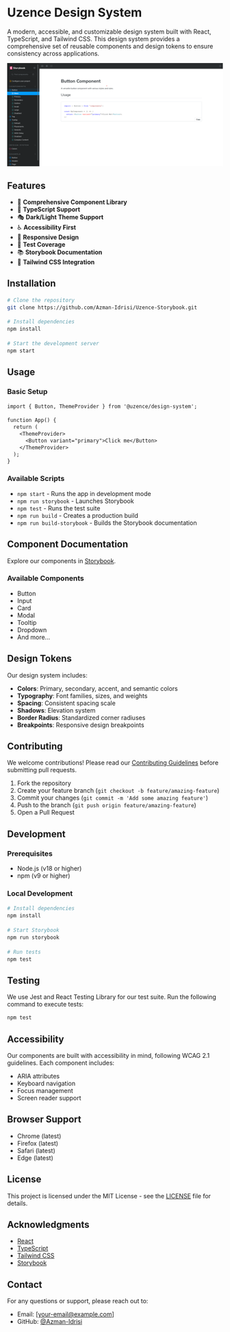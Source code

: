# Uzence Design System

A modern, accessible, and customizable design system built with React, TypeScript, and Tailwind CSS. This design system provides a comprehensive set of reusable components and design tokens to ensure consistency across applications.

![Design System Preview](public/assets/preview.png)

## Features

- 🎨 **Comprehensive Component Library**
- 🎯 **TypeScript Support**
- 🎭 **Dark/Light Theme Support**
- ♿ **Accessibility First**
- 📱 **Responsive Design**
- 🧪 **Test Coverage**
- 📚 **Storybook Documentation**
- 🎨 **Tailwind CSS Integration**

## Installation

```bash
# Clone the repository
git clone https://github.com/Azman-Idrisi/Uzence-Storybook.git

# Install dependencies
npm install

# Start the development server
npm start
```

## Usage

### Basic Setup

```tsx
import { Button, ThemeProvider } from '@uzence/design-system';

function App() {
  return (
    <ThemeProvider>
      <Button variant="primary">Click me</Button>
    </ThemeProvider>
  );
}
```

### Available Scripts

- `npm start` - Runs the app in development mode
- `npm run storybook` - Launches Storybook
- `npm test` - Runs the test suite
- `npm run build` - Creates a production build
- `npm run build-storybook` - Builds the Storybook documentation

## Component Documentation

Explore our components in [Storybook](https://uzence-storybook.vercel.app/).

### Available Components

- Button
- Input
- Card
- Modal
- Tooltip
- Dropdown
- And more...

## Design Tokens

Our design system includes:

- **Colors**: Primary, secondary, accent, and semantic colors
- **Typography**: Font families, sizes, and weights
- **Spacing**: Consistent spacing scale
- **Shadows**: Elevation system
- **Border Radius**: Standardized corner radiuses
- **Breakpoints**: Responsive design breakpoints

## Contributing

We welcome contributions! Please read our [Contributing Guidelines](CONTRIBUTING.md) before submitting pull requests.

1. Fork the repository
2. Create your feature branch (`git checkout -b feature/amazing-feature`)
3. Commit your changes (`git commit -m 'Add some amazing feature'`)
4. Push to the branch (`git push origin feature/amazing-feature`)
5. Open a Pull Request

## Development

### Prerequisites

- Node.js (v18 or higher)
- npm (v9 or higher)

### Local Development

```bash
# Install dependencies
npm install

# Start Storybook
npm run storybook

# Run tests
npm test
```

## Testing

We use Jest and React Testing Library for our test suite. Run the following command to execute tests:

```bash
npm test
```

## Accessibility

Our components are built with accessibility in mind, following WCAG 2.1 guidelines. Each component includes:

- ARIA attributes
- Keyboard navigation
- Focus management
- Screen reader support

## Browser Support

- Chrome (latest)
- Firefox (latest)
- Safari (latest)
- Edge (latest)

## License

This project is licensed under the MIT License - see the [LICENSE](LICENSE) file for details.

## Acknowledgments

- [React](https://reactjs.org/)
- [TypeScript](https://www.typescriptlang.org/)
- [Tailwind CSS](https://tailwindcss.com/)
- [Storybook](https://storybook.js.org/)

## Contact

For any questions or support, please reach out to:
- Email: [your-email@example.com]
- GitHub: [@Azman-Idrisi](https://github.com/Azman-Idrisi)
